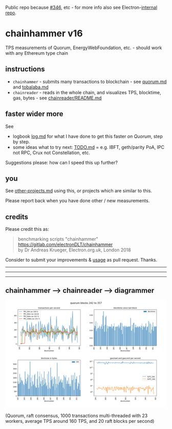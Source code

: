 Public repo because [#346](https://github.com/jpmorganchase/quorum/issues/346), etc - for more info also see Electron-[internal repo](https://gitlab.com/electronDLT/training-material/).
# chainhammer v16
TPS measurements of Quorum, EnergyWebFoundation, etc. - should work with any Ethereum type chain

## instructions
* `chainhammer` - submits many transactions to blockchain - see [quorum.md](quorum.md) and [tobalaba.md](tobalaba.md)
* `chainreader` - reads in the whole chain, and visualizes TPS, blocktime, gas, bytes - see [chainreader/README.md](chainreader/README.md)

## faster wider more

See 

* logbook [log.md](log.md) for what I have done to get this faster *on Quorum*, step by step. 
* some ideas what to try next: [TODO.md](TODO.md) = e.g. IBFT, geth/parity PoA, IPC not RPC, Crux not Constellation, etc.


Suggestions please: how can I speed this up further? 

## you
See [other-projects.md](other-projects.md) using this, or projects which are similar to this. 

Please report back when you have done other / new measurements. 


## credits


Please credit this as:

> benchmarking scripts "chainhammer"  
> https://gitlab.com/electronDLT/chainhammer    
> by Dr Andreas Krueger, Electron.org.uk, London 2018  

Consider to submit your improvements & [usage](other-projects.md) as pull request. Thanks.

---

---

---

## chainhammer --> chainreader -->  diagrammer

![chainreader/img/quorum_tps-bt-bs-gas_blks242-357.png](chainreader/img/quorum_tps-bt-bs-gas_blks242-357.png)


(Quorum, raft consensus, 1000 transactions multi-threaded with 23 workers, average TPS around 160 TPS, and 20 raft blocks per second)